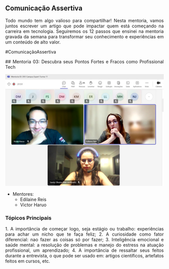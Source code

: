 ## Comunicação Assertiva
<p align="justify">
Todo mundo tem algo valioso para compartilhar! Nesta mentoria, vamos juntos escrever um artigo que pode impactar quem está começando na carreira em tecnologia. Seguiremos os 12 passos que ensinei na mentoria gravada da semana para transformar seu conhecimento e experiências em um conteúdo de alto valor.
</p>

<p align="justify">
#ComunicaçãoAssertiva
</p>

<p align="justify">
## Mentoria 03: Descubra seus Pontos Fortes e Fracos como Profissional Tech
</p>

![Imagem ilustrativa](..\semana-03\print-semana-03.jpeg)

- Mentores:
    - Edilaine Reis
    - Victor Haruo

### Tópicos Principais

<p align="justify">
1. A importância de começar logo, seja estágio ou trabalho: experiências para achar um nicho que te faça feliz;
2. A curiosidade como fator diferencial: nao fazer as coisas só por fazer;
3. Inteligência emocional e saúde mental: a resolução de problemas e manejo do estress na atuação profissional, um aprendizado;
4. A importância de ressaltar seus feitos durante a entrevista, o que pode ser usado em: artigos científicos, artefatos feitos em cursos, etc.
</p>